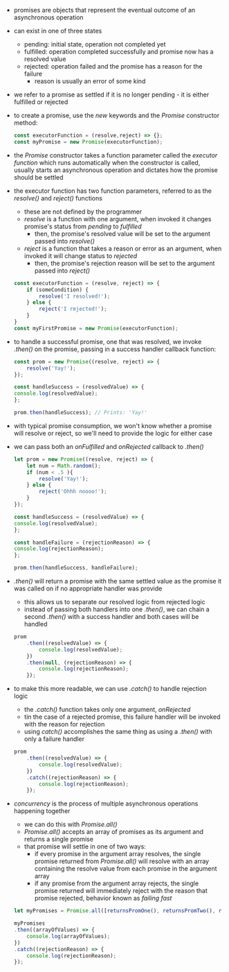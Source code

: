 - promises are objects that represent the eventual outcome of an asynchronous operation
- can exist in one of three states
    - pending: initial state, operation not completed yet
    - fulfilled: operation completed successfully and promise now has a resolved value
    - rejected: operation failed and the promise has a reason for the failure
        - reason is usually an error of some kind
- we refer to a promise  as settled if it is no longer pending - it is either fulfilled or rejected


- to create a promise, use the *new* keywords and the *Promise* constructor method:
    ```js
    const executorFunction = (resolve,reject) => {};
    const myPromise = new Promise(executorFunction);
    ```
- the *Promise* constructor takes a function parameter called the *executor function* which runs automatically when the constructor is called, usually starts an asynchronous operation and dictates how the promise should be settled
- the executor function has two function parameters, referred to as the *resolve()* and *reject()* functions
    - these are not defined by the programmer
    - *resolve* is a function with one argument, when invoked it changes promise's status from *pending* to *fulfilled* 
        - then, the promise's resolved value will be set to the argument passed into *resolve()*
    - *reject* is a function that takes a reason or error as an argument, when invoked it will change status to *rejected*
        - then, the promise's rejection reason will be set to the argument passed into *reject()*
    ```js
    const executorFunction = (resolve, reject) => {
        if (someCondition) {
            resolve('I resolved!');
        } else {
            reject('I rejected!'); 
        }
    }
    const myFirstPromise = new Promise(executorFunction);
    ```

- to handle a successful promise, one that was resolved, we invoke *.then()* on the promise, passing in a success handler callback function:
    ```js
    const prom = new Promise((resolve, reject) => {
        resolve('Yay!');
    });

    const handleSuccess = (resolvedValue) => {
    console.log(resolvedValue);
    };

    prom.then(handleSuccess); // Prints: 'Yay!'
    ```
- with typical promise consumption, we won't know whether a promise will resolve or reject, so we'll need to provide the logic for either case
- we can pass both an *onFulfilled* and *onRejected* callback to *.then()*
    ```js
    let prom = new Promise((resolve, reject) => {
        let num = Math.random();
        if (num < .5 ){
            resolve('Yay!');
        } else {
            reject('Ohhh noooo!');
        }
    });

    const handleSuccess = (resolvedValue) => {
    console.log(resolvedValue);
    };

    const handleFailure = (rejectionReason) => {
    console.log(rejectionReason);
    };

    prom.then(handleSuccess, handleFailure);
    ```
- *.then()* will return a promise with the same settled value as the promise it was called on if no appropriate handler was provide
    - this allows us to separate our resolved logic from rejected logic
    - instead of passing both handlers into one *.then()*, we can chain a second *.then()* with a success handler and both cases will be handled
    ```js
    prom
        .then((resolvedValue) => {
            console.log(resolvedValue);
        })
        .then(null, (rejectionReason) => {
            console.log(rejectionReason);
        });
    ```
- to make this more readable, we can use *.catch()* to handle rejection logic
    - the *.catch()* function takes only one argument, *onRejected*
    - tin the case of a rejected promise, this failure handler will be invoked with the reason for rejection
    - using *catch()* accomplishes the same thing as using a *.then()* with only a failure handler
    ```js
    prom
        .then((resolvedValue) => {
            console.log(resolvedValue);
        })
        .catch((rejectionReason) => {
            console.log(rejectionReason);
        });
    ```

- *concurrency* is the process of multiple asynchronous operations happening together
    - we can do this with *Promise.all()*
    - *Promise.all()* accepts an array of promises as its argument and returns a single promise
    - that promise will settle in one of two ways:
        - if every promise in the argument array resolves, the single promise returned from *Promise.all()* will resolve with an array containing the resolve value from each promise in the argument array
        - if any promise from the argument array rejects, the single promise returned will immediately reject with the reason that promise rejected, behavior known as *failing fast*
    ```js
    let myPromises = Promise.all([returnsPromOne(), returnsPromTwo(), returnsPromThree()]);

    myPromises
    .then((arrayOfValues) => {
        console.log(arrayOfValues);
    })
    .catch((rejectionReason) => {
        console.log(rejectionReason);
    });

